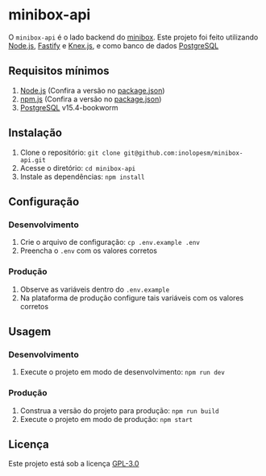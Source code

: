 # minibox-api

O `minibox-api` é o lado backend do [minibox](https://github.com/inolopesm/minibox). Este projeto foi feito utilizando [Node.js](https://nodejs.org/), [Fastify](https://fastify.dev/) e [Knex.js](https://knexjs.org/), e como banco de dados [PostgreSQL](https://www.postgresql.org/)

## Requisitos mínimos

1. [Node.js](https://nodejs.org/) (Confira a versão no [package.json](./package.json))
1. [npm.js](https://npmjs.com/) (Confira a versão no [package.json](./package.json))
2. [PostgreSQL](https://www.postgresql.org/) v15.4-bookworm

## Instalação

1. Clone o repositório: `git clone git@github.com:inolopesm/minibox-api.git`
2. Acesse o diretório: `cd minibox-api`
3. Instale as dependências: `npm install`

## Configuração

### Desenvolvimento

1. Crie o arquivo de configuração: `cp .env.example .env`
2. Preencha o `.env` com os valores corretos

### Produção

1. Observe as variáveis dentro do `.env.example`
2. Na plataforma de produção configure tais variáveis com os valores corretos

## Usagem

### Desenvolvimento

1. Execute o projeto em modo de desenvolvimento: `npm run dev`

### Produção

1. Construa a versão do projeto para produção: `npm run build`
2. Execute o projeto em modo de produção: `npm start`

## Licença

Este projeto está sob a licença [GPL-3.0](./LICENSE)
